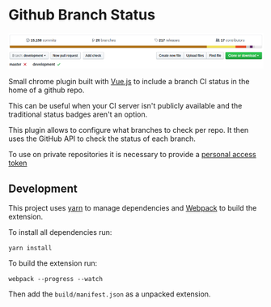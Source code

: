 # Github Branch Status
![Screenshot](https://raw.githubusercontent.com/joaodelgado/github-branch-status/master/images/screenshot.png)

Small chrome plugin built with [Vue.js](https://vuejs.org/) to include a branch CI status in the home of a github repo.

This can be useful when your CI server isn't publicly available and the traditional status badges aren't an option.

This plugin allows to configure what branches to check per repo.
It then uses the GitHub API to check the status of each branch.

To use on private repositories it is necessary to provide a [personal access token](https://github.com/settings/tokens)

## Development

This project uses [yarn](https://yarnpkg.com/en/) to manage dependencies and [Webpack](https://webpack.github.io/) to build the extension.

To install all dependencies run:

    yarn install

To build the extension run:

    webpack --progress --watch

Then add the `build/manifest.json` as a unpacked extension.
